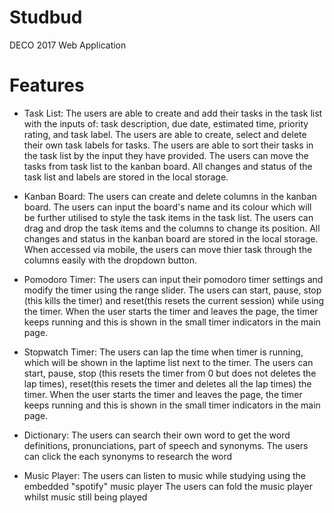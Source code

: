 # Studbud
DECO 2017 Web Application

# Features

- Task List: 
The users are able to create and add their tasks in the task list with the inputs of: task description, due date, estimated time, priority rating, and task label. 
The users are able to create, select and delete their own task labels for tasks. 
The users are able to sort their tasks in the task list by the input they have provided.
The users can move the tasks from task list to the kanban board.
All changes and status of the task list and labels are stored in the local storage.

- Kanban Board:
The users can create and delete columns in the kanban board.
The users can input the board's name and its colour which will be further utilised to style the task items in the task list.
The users can drag and drop the task items and the columns to change its position.
All changes and status in the kanban board are stored in the local storage.
When accessed via mobile, the users can move thier task through the columns easily with the dropdown button.

- Pomodoro Timer:
The users can input their pomodoro timer settings and modify the timer using the range slider.
The users can start, pause, stop (this kills the timer) and reset(this resets the current session) while using the timer.
When the user starts the timer and leaves the page, the timer keeps running and this is shown in the small timer indicators in the main page.

- Stopwatch Timer:
The users can lap the time when timer is running, which will be shown in the laptime list next to the timer.
The users can start, pause, stop (this resets the timer from 0 but does not deletes the lap times), reset(this resets the timer and deletes all the lap times) the timer.
When the user starts the timer and leaves the page, the timer keeps running and this is shown in the small timer indicators in the main page.

- Dictionary:
The users can search their own word to get the word definitions, pronunciations, part of speech and synonyms.
The users can click the each synonyms to research the word

- Music Player:
The users can listen to music while studying using the embedded "spotify" music player
The users can fold the music player whilst music still being played
